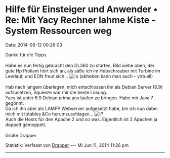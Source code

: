 Hilfe für Einsteiger und Anwender • Re: Mit Yacy Rechner lahme Kiste - System Ressourcen weg
============================================================================================

Date: 2014-06-12 00:26:03

Danke für die Tipps.\
\
Habe es nun fertig gebracht den DL360 zu starten, Bild siehe oben, der
gute Hp Proliant hört sich an, als säße ich im Hubschrauber mit Turbine
im Leerlauf, und EON freut sich\...
![:o](http://forum.yacy-websuche.de/images/smilies/icon_e_surprised.gif "Surprised")
(abheben kann man auch - virtuell)\
\
Hab nach langem überlegen, mich entschlossen ihn als Debian Server (6.9)
aufzusetzen, Squeeze war mir die beste Lösung.\
Yacy ist unter 6.9 Debian prima ans laufen zu bringen. Habe mir Java 7
gegönnt.\
Da ich ihn aber als LAMPP Webserver aufgesetzt habe, bin ich nun dabei
mich mit Iptables &Co herumzuschlagen\...
![:?](http://forum.yacy-websuche.de/images/smilies/icon_e_confused.gif "Confused")\
Auch die Hosts für den Apache 2 und so was. Eigentlich ist 2 Apachen ja
doppelt gemoppelt.\
\
Grüße Drapper

Statistik: Verfasst von
[Drapper](http://forum.yacy-websuche.de/memberlist.php?mode=viewprofile&u=9422)
--- Mi Jun 11, 2014 11:26 pm

------------------------------------------------------------------------

